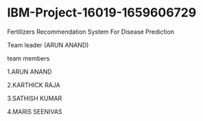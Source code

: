 # IBM-Project-16019-1659606729
Fertilizers Recommendation System For Disease Prediction

Team leader (ARUN ANAND)

team members

1.ARUN ANAND

2.KARTHICK RAJA 

3.SATHISH KUMAR

4.MARIS SEENIVAS
